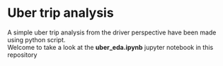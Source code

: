 # Uber trip analysis

A simple uber trip analysis from the driver perspective have been made using python script.\
Welcome to take a look at the **uber_eda.ipynb** jupyter notebook in this repository
